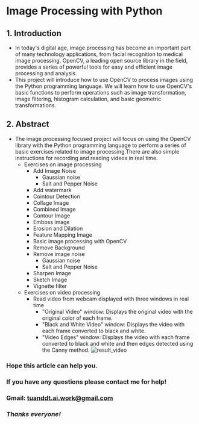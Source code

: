 # **Image Processing with Python**

## 1. **Introduction**

- In today's digital age, image processing has become an important part of many technology applications, from facial recognition to medical image processing. OpenCV, a leading open source library in the field, provides a series of powerful tools for easy and efficient image processing and analysis.
- This project will introduce how to use OpenCV to process images using the Python programming language. We will learn how to use OpenCV's basic functions to perform operations such as image transformation, image filtering, histogram calculation, and basic geometric transformations.

## **2. Abstract**

- The image processing focused project will focus on using the OpenCV library with the Python programming language to perform a series of basic exercises related to image processing.There are also simple instructions for recording and reading videos in real time.
  - Exercises on image processing
    - Add Image Noise
      - Gaussian noise
      - Salt and Pepper Noise
    - Add watermark
    - Cointour Detection
    - Collage Image
    - Combined Image
    - Contour Image
    - Emboss image
    - Erosion and Dilation
    - Feature Mapping Image
    - Basic image processing with OpenCV
    - Remove Background
    - Remove image noise
      - Gaussian noise
      - Salt and Pepper Noise
    - Sharpen Image
    - Sketch Image
    - Vignette filter
  - Exercises on video processing
    - Read video from webcam displayed with three windows in real time
      - "Original Video" window: Displays the original video with the original color of each frame.
      - "Black and White Video" window: Displays the video with each frame converted to black and white.
      - "Video Edges" window: Displays the video with each frame converted to black and white and then edges detected using the Canny method. 
      ![result_video](https://github.com/FPT-ThaiTuan/Image-Processing-with-Python/assets/105273233/882e61dd-da62-4601-b0cc-661e30e66aad)


### **Hope this article can help you.**

### **If you have any questions please contact me for help!**

### **Gmail: tuanddt.ai.work@gmail.com**

### ***Thanks everyone!***


